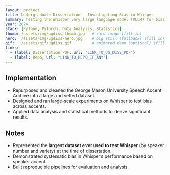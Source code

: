 ```yaml
---
layout: project
title: Undergraduate Dissertation — Investigating Bias in Whisper
summary: Testing the Whisper very large language model (VLLM) for bias in speech recognition performance across speaker accents.
year: 2024
stack: [Python, PyTorch, Data Analysis, Statistics]
thumb: /assets/img/ugdiss-thumb.jpg   # card image (fill in)
hero:  /assets/img/ugdiss-hero.jpg    # big still (fallback) (fill in)
gif:   /assets/gif/ugdiss.gif         # animated demo (optional) (fill in)
links:
  - {label: Dissertation PDF, url: "LINK_TO_UG_DISS_PDF"}
  - {label: Repo, url: "LINK_TO_REPO_IF_ANY"}
---
```


## Implementation

- Repurposed and cleaned the George Mason University Speech Accent Archive into a large and vetted dataset.  
- Designed and ran large-scale experiments on Whisper to test bias across accents.  
- Applied data analysis and statistical methods to derive significant results.  

## Notes

- Represented the **largest dataset ever used to test Whisper** (by speaker number and variety) at the time of dissertation.  
- Demonstrated systematic bias in Whisper’s performance based on speaker accent.  
- Built reproducible pipelines for evaluation and analysis.  
